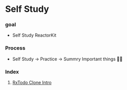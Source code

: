 Self Study
====================

### goal 

 - Self Study ReactorKit


### Process

- Self Study -> Practice -> Summry Important things :man_student:

### Index

1. [RxTodo Clone Intro](https://github.com/tootoomaa/MyStudyRoom/tree/master/ReactorKit/note/1_RxTodoCloneIntro.md)

